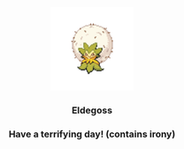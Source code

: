 <p align="center">
    <img src="https://raw.githubusercontent.com/PokeAPI/sprites/master/sprites/pokemon/830.png" width="150" height="150">
</p>
<h3 align="center"> <b>Eldegoss</b></h3>
<h3 align="center">Have a terrifying day! (contains irony)</h3>
